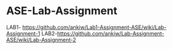 # ASE-Lab-Assignment
LAB1- https://github.com/ankiw/Lab1-Assignment-ASE/wiki/Lab-Assignment-1
LAB2-https://github.com/ankiw/Lab-Assignment-ASE/wiki/Lab-Assignment-2
